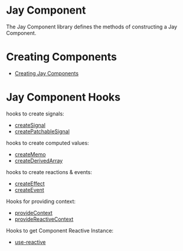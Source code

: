 # Jay Component

The Jay Component library defines the methods of constructing a Jay Component.

# Creating Components

- [Creating Jay Components](./docs/component.md)

# Jay Component Hooks

hooks to create signals:

- [createSignal](./docs/create-signal.md)
- [createPatchableSignal](./docs/create-patchable-signal.md)

hooks to create computed values:

- [createMemo](./docs/create-memo.md)
- [createDerivedArray](./docs/create-derived-array.md)

hooks to create reactions & events:

- [createEffect](./docs/create-effect.md)
- [createEvent](./docs/create-event.md)

Hooks for providing context:

- [provideContext](./docs/provide-context.md)
- [provideReactiveContext](./docs/provide-reactive-context.md)

Hooks to get Component Reactive Instance:

- [use-reactive](./docs/use-reactive.md)
